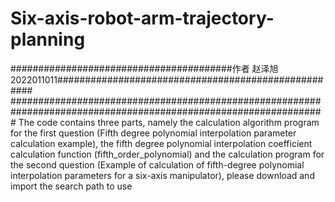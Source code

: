 # Six-axis-robot-arm-trajectory-planning
########################################作者 赵泽旭 2022011011####################################################
#################################################################################################################
The code contains three parts, namely the calculation algorithm program for the first question (Fifth degree polynomial interpolation parameter calculation example), the fifth degree polynomial interpolation coefficient calculation function (fifth_order_polynomial) and the calculation program for the second question (Example of calculation of fifth-degree polynomial interpolation parameters for a six-axis manipulator), please download and import the search path to use
